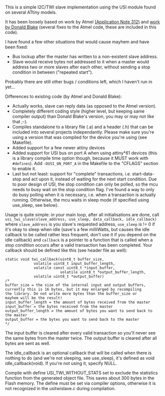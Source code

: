 This is a simple I2C/TWI slave implementation using
the USI module found on several ATtiny models.

It has been loosely based on work by Atmel [(Application
Note 312)](http://www.atmel.com/Images/doc2560.pdf) and [work by Donald Blake](http://codalyze.googlecode.com/svn-history/r294/cyz_rgb/trunk/usiTwi/) (several fixes to
the Atmel code, these are included in this code).

I have found a few other situations that would cause
mayhem and have been fixed:

 - Bus lockup after the master has written to a
	non-existent slave address.
 - Slave would receive bytes not addressed to it
	when a master would address two or more slaves
	after each other, without sending a stop
	condition in between ("repeated start").

Probably there are still other bugs / conditions left,
which I haven't run in yet...

Differences to existing code (by Atmel and Donald Blake):
 - Actually works, slave can reply data (as opposed to the
	Atmel version).
 - Completely different coding style (higher level, but
	keeping same compiler output) than Donald Blake's
	version, you may or may not like that ;-).
 - Compiles standalone to a library file (.a) and a header
	(.h) that can be included into several projects
	independantly. Please make sure you're using a version
	that was compiled for the device you're using (see Makefile).
 - Added support for a few newer attiny devices
 - Added support for USI bus on port A when using attiny*61
	devices (this is a library compile time option though,
	because it MUST work with `#defines`). Add `-DUSI_ON_PORT_A`
	in the Makefile to the "CFLAGS" section to enable it.
 - Last but not least: support for "complete" transactions,
 	i.e. start-data-stop and act upon it, instead of waiting
	for the next start condition. Due to poor design of
	USI, the stop condition can only be polled, so the mcu
	needs to busy wait on the stop condition flag. I've found
	a way to only do busy polling when it is necessary, i.e. 
	when a transaction is actually running. Otherwise,
	the mcu waits in sleep mode (if specified using use_sleep,
	see below).

Usage is quite simple: in your main loop, after all initialisations
are done, call `usi_twi_slave(slave_address, use_sleep, data_callback,
idle_callback)` where `slave_address` is you slave's requested address,
`use_sleep` is != 0 if it's okay to sleep when idle (save's a few
milliWatts, but causes the idle callback to be called rather less
frequent, don't use it if you depend on the idle callback) and `callback`
is a pointer to a function that is called when a stop condition occurs
after a valid transaction has been completed. Your callback should be
defined like this (see header file as well):

    static void twi_callback(uint8_t buffer_size,
			     volatile uint8_t input_buffer_length, 
			     volatile const uint8_t *input_buffer,
                             volatile uint8_t *output_buffer_length, 
			     volatile uint8_t *output_buffer)
    /*
    buffer_size = the size of the internal input and output buffers,
	currently this is 16 bytes, but it may enlarged by recompiling
	the library. Do not write more bytes than the buffer_size or
	mayhem will be the result!
    input_buffer_length = the amount of bytes received from the master
    input_buffer = the bytes received from the master
    output_buffer_length = the amount of bytes you want to send back to
	the master
    output_buffer = the bytes you want to send back to the master
    */

The input buffer is cleared after every valid transaction so you'll
never see the same bytes from the master twice. The output buffer
is cleared after all bytes are sent as well.

The idle_callback is an optional callback that will be called when
there is nothing to do (and we're not sleeping, see use_sleep),
it's defined as void idle_callback(void). If you're not using it,
specify NULL.

Compile with define USI_TWI_WITHOUT_STATS set to exclude the statistics
function from the generated object file. This saves about 300 bytes in the
Flash memory. The define must be set via compiler options, otherwise it is
not recognized in the usitwislave.c during compilation.
